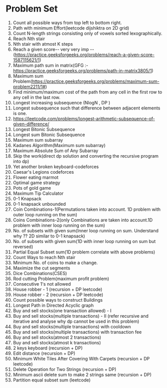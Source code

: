 # Problem Set

1) Count all possible ways from top left to bottom right.
2) Path with minimum Effort(leetcode dijshiktra on 2D grid)
3) Count N-length strings consisting only of vowels sorted lexographically.
4) Reach Nth stair
5) Nth stair with atmost K steps 
6) Reach a given score-- very very imp --(https://practice.geeksforgeeks.org/problems/reach-a-given-score-1587115621/1) 
7) Maximum path sum in matrix(GFG :- https://practice.geeksforgeeks.org/problems/path-in-matrix3805/1)
8) Maximum sum Problem(https://practice.geeksforgeeks.org/problems/maximum-sum-problem2211/1#)
9) Find minimum/maximum cost of the path from any cell in the first row to any cell in the last row.
10) Longest increasing subsequence (NlogN , DP )
11) Longest subsequence such that difference between adjacent elements is one.
12) https://leetcode.com/problems/longest-arithmetic-subsequence-of-given-difference/
13) Longest Bitonic Subsequence 
14) Longest sum Bitonic Subsequence 
15) Maximum sum subarray 
16) Kadanes Algorithm(Maximum sum subarray)
17) Maximum Absolute Sum of Any Subarray
18) Skip the work(direct dp solution and converting the recursive program into dp) 
19) Yet another broken keyboard-codeforces
20) Caesar's Legions codeforces
21) Flower eating marmot 
22) Optimal game strategy 
23) Pots of gold game 
24) Maximum Tip Calculator 
25) 0-1 Knapsack 
26) 0-1 knapsack unbounded 
27) Coin Combinations-1(Permutations taken into account. 1D problem with outer loop running on the sum)
28) Coins Combinations-2(only Combinations are taken into account.1D problem with inner loop running on the sum)
29) No. of subsets with given sum(Inner loop running on sum. Understand why ?? 2D similar to 0-1 knapsack)
30) No. of subsets with given sum(1D with inner loop running on sum but reversed)
31) Partial Equal Subset sum(1D problem correlate with above problems)
32) Count Ways to reach Nth stair
33) Minimum No. of coins to make a change.
34) Maximize the cut segments
35) Dice Combinations(CSES)
36) Rod cutting Problem(maximum profit problem)
37) Consecutive 1's not allowed 
38) House robber - 1 (recursion + DP leetcode)
38) House robber - 2 (recursion + DP leetcode)
38) Count possible ways to construct Buildings
39) Longest Path in Directed Acyclic graph
40) Buy and sell stocks(one transaction allowed) - I  
41) Buy and sell stocks(multiple transactions) - II (refer recursive and iterative and analyse why dp cannot be used in this problem) 
43) Buy and sell stocks(multiple transactions) with cooldown 
44) Buy and sell stocks(multiple transactions) with transaction fee
45) Buy and sell stocks(atmost 2 transactions) 
46) Buy and sell stocks(atmost k transactions)
47) 2 keys keyboard (recursion + DP)
48) Edit distance (recursion + DP) 
49) Minimum White Tiles After Covering With Carpets (recursion + DP leetcode)
50) Delete Operation for Two Strings (recursion + DP)
51) Minimum ascii delete sum to make 2 strings same (recursion + DP)
52) Partition equal subset sum (leetcode) 





